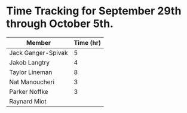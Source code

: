 # Time Tracking for September 29th through October 5th.

| Member             | Time (hr) |
|--------------------|-----------|
| Jack Ganger-Spivak |    5     |
| Jakob Langtry      |    4     |
| Taylor Lineman     |    8     |
| Nat Manoucheri     |    3     |
| Parker Noffke      |    3     |
| Raynard Miot       |          |
